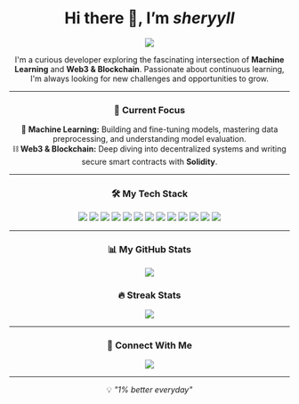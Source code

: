 <h1 align="center">Hi there 👋, I’m <i>sheryyll</i></h1>

<p align="center">
  <img src="https://readme-typing-svg.herokuapp.com?size=24&color=FF4C8B&center=true&vCenter=true&width=500&lines=Learning+Machine+Learning;Exploring+Blockchain+%26+Web3" />
</p>

<p align="center">
I'm a curious developer exploring the fascinating intersection of <b>Machine Learning</b> and <b>Web3 & Blockchain</b>.  
Passionate about continuous learning, I'm always looking for new challenges and opportunities to grow.
</p>

---

<h3 align="center">🌱 Current Focus</h3>

<p align="center">
🤖 <b>Machine Learning:</b> Building and fine-tuning models, mastering data preprocessing, and understanding model evaluation.  
<br>⛓️ <b>Web3 & Blockchain:</b> Deep diving into decentralized systems and writing secure smart contracts with <b>Solidity</b>.
</p>

---

<h3 align="center">🛠️ My Tech Stack</h3>

<p align="center">
  <a href="https://en.wikipedia.org/wiki/C_(programming_language)"><img src="https://img.shields.io/badge/C-00599C?style=for-the-badge&logo=c&logoColor=white" /></a>
  <a href="https://www.java.com/"><img src="https://img.shields.io/badge/Java-007396?style=for-the-badge&logo=java&logoColor=white" /></a>
  <a href="https://www.python.org/"><img src="https://img.shields.io/badge/Python-3776AB?style=for-the-badge&logo=python&logoColor=white" /></a>
  <a href="https://developer.mozilla.org/en-US/docs/Web/HTML"><img src="https://img.shields.io/badge/HTML5-E34F26?style=for-the-badge&logo=html5&logoColor=white" /></a>
  <a href="https://developer.mozilla.org/en-US/docs/Web/CSS"><img src="https://img.shields.io/badge/CSS3-1572B6?style=for-the-badge&logo=css3&logoColor=white" /></a>
  <a href="https://soliditylang.org/"><img src="https://img.shields.io/badge/Solidity-363636?style=for-the-badge&logo=solidity&logoColor=white" /></a>
  <a href="https://chain.link/"><img src="https://img.shields.io/badge/Chainlink-375BD2?style=for-the-badge&logo=chainlink&logoColor=white" /></a>
  <a href="https://metamask.io/"><img src="https://img.shields.io/badge/MetaMask-E2761B?style=for-the-badge&logo=metamask&logoColor=white" /></a>
  <a href="https://git-scm.com/"><img src="https://img.shields.io/badge/Git-F05032?style=for-the-badge&logo=git&logoColor=white" /></a>
  <a href="https://github.com/"><img src="https://img.shields.io/badge/GitHub-181717?style=for-the-badge&logo=github&logoColor=white" /></a>
  <a href="https://code.visualstudio.com/"><img src="https://img.shields.io/badge/VS%20Code-0078D4?style=for-the-badge&logo=visual-studio-code&logoColor=white" /></a>
  <a href="https://www.jetbrains.com/pycharm/"><img src="https://img.shields.io/badge/PyCharm-000000?style=for-the-badge&logo=pycharm&logoColor=white" /></a>
  <a href="https://jupyter.org/"><img src="https://img.shields.io/badge/Jupyter-F37626?style=for-the-badge&logo=jupyter&logoColor=white" /></a>
</p>

---

<h3 align="center">📊 My GitHub Stats</h3>

<p align="center">
  <a href="https://github.com/sheryyll">
    <img src="https://github-readme-stats.vercel.app/api?username=sheryyll&show_icons=true&theme=radical&hide_border=true" />
  </a>
</p>

<h3 align="center">🔥 Streak Stats</h3>

<p align="center">
  <a href="https://github.com/sheryyll">
    <img src="https://github-readme-streak-stats.herokuapp.com?user=sheryyll&theme=radical&hide_border=true" />
  </a>
</p>

---

<h3 align="center">🤝 Connect With Me</h3>

<p align="center">
  <a href="https://www.linkedin.com/in/jenishashereyl"><img src="https://img.shields.io/badge/LinkedIn-0077B5?style=for-the-badge&logo=linkedin&logoColor=white" /></a>
</p>

---

<p align="center">💡 <i>"1% better everyday"</i></p>
